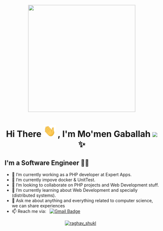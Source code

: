 <p align="Center" ><img src="[https://camo.githubusercontent.com/3b7c592ede97b6138ffd4b1cc1541c2f3b11fd39/](https://img.freepik.com/free-vector/programmer-working-computer_23-2148312611.jpg?size=626&ext=jpg&ga=GA1.1.616396586.1708006013&semt=ais)" height="350px" width ="350px"></p>

<h1 align="Center">  Hi There <img src="https://raw.githubusercontent.com/ABSphreak/ABSphreak/master/gifs/Hi.gif" height="40px; !important" width="40px; !important" /> , I'm Mo'men Gaballah <img src="https://media.giphy.com/media/WUlplcMpOCEmTGBtBW/giphy.gif" width="40px"> ✨  </h1>


## I'm a Software Engineer 👨‍💻

<!--
**Moemen-Gaballah/Moemen-Gaballah** is a ✨ _special_ ✨ repository because its `README.md` (this file) appears on your GitHub profile.
-->

- 🔭 I’m currently working as a PHP developer at Expert Apps.
- 🌱 I’m currently impove docker & UnitTest.
- 👯 I’m looking to collaborate on PHP projects and Web Development stuff.
- 🤔 I’m currently learning about Web Development and specially (distributed systems).
- 💬 Ask me about anything and everything related to computer science, we can share experiences
- 📫 Reach me via: &nbsp;&nbsp;[![Gmail Badge](https://img.shields.io/badge/-Gmail-c14438?style=flat-square&logo=Gmail&logoColor=white&link=mailto:shuklaraghav321.com)](mailto:moemengaballa@gmail.com)

<p align="center">
<a href="https://www.linkedin.com/in/moemengaballah/" target="_blank"><img align="center" src="https://cdn.jsdelivr.net/npm/simple-icons@3.1.0/icons/linkedin.svg" alt="raghav_shukl" height="25" width="25" /></a>&nbsp;&nbsp;
</p>

